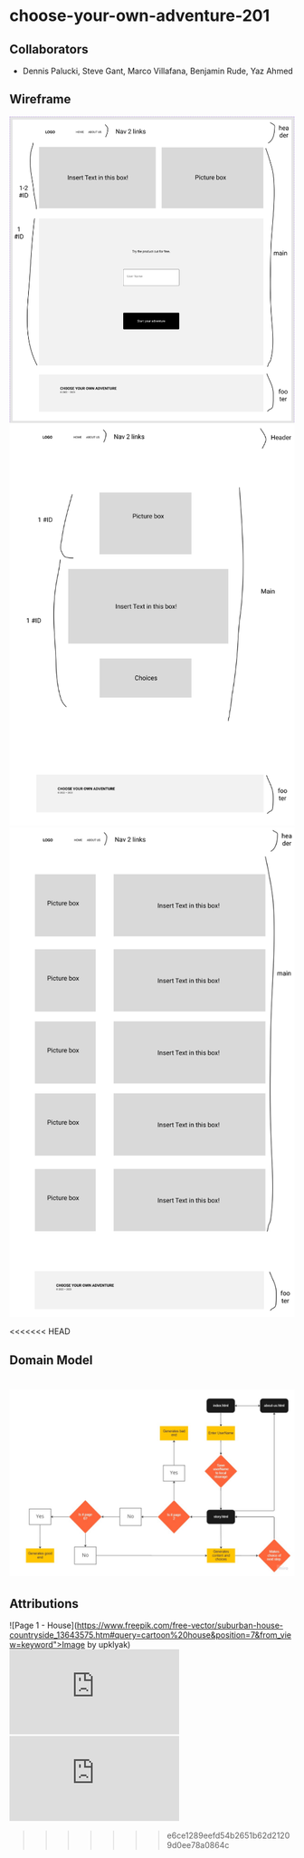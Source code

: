 # choose-your-own-adventure-201

## Collaborators
- Dennis Palucki, Steve Gant, Marco Villafana, Benjamin Rude, Yaz Ahmed

## Wireframe

![Home page](./img/Home_pg1.png)
![Adventure page](./img/Adventure_pg2.png)
![About Us page](./img/About_us_pg3.png)

<<<<<<< HEAD
## Domain Model

![domain model](./img/Flowchart.jpg)
=======
## Attributions

![Page 1 - House](https://www.freepik.com/free-vector/suburban-house-countryside_13643575.htm#query=cartoon%20house&position=7&from_view=keyword">Image by upklyak)
![Page 1 - Mailbox](http://clipart-library.com/clip-art/transparent-mailbox-17.htm)
![Page 4 - Dark-alley](https://www.freepik.com/free-vector/empty-dark-urban-backstreet-garbage-containers_34084557.htm#query=dark%20alley&position=37&from_view=search&track=sph)
>>>>>>> e6ce1289eefd54b2651b62d21209d0ee78a0864c
